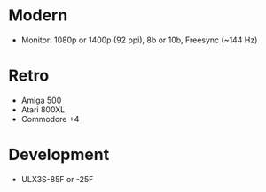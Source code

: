 # Modern

* Monitor: 1080p or 1400p (92 ppi), 8b or 10b, Freesync (~144 Hz)

# Retro

* Amiga 500
* Atari 800XL
* Commodore +4

# Development

* ULX3S-85F or -25F
